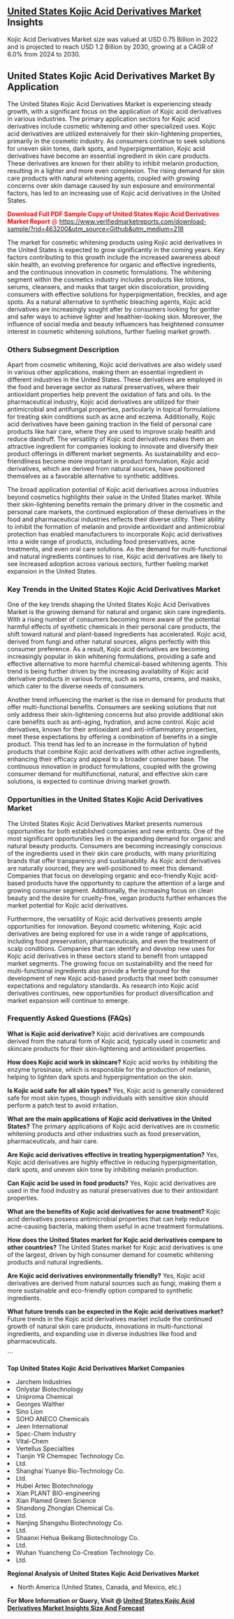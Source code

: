 <h2><a href="https://www.verifiedmarketreports.com/download-sample/?rid=463200&amp;utm_source=Github&amp;utm_medium=218" target="_blank">United States Kojic Acid Derivatives Market</a> Insights</h2><p>Kojic Acid Derivatives Market size was valued at USD 0.75 Billion in 2022 and is projected to reach USD 1.2 Billion by 2030, growing at a CAGR of 6.0% from 2024 to 2030.</p><p> <h2>United States Kojic Acid Derivatives Market By Application</h2> <p>The United States Kojic Acid Derivatives Market is experiencing steady growth, with a significant focus on the application of Kojic acid derivatives in various industries. The primary application sectors for Kojic acid derivatives include cosmetic whitening and other specialized uses. Kojic acid derivatives are utilized extensively for their skin-lightening properties, primarily in the cosmetic industry. As consumers continue to seek solutions for uneven skin tones, dark spots, and hyperpigmentation, Kojic acid derivatives have become an essential ingredient in skin care products. These derivatives are known for their ability to inhibit melanin production, resulting in a lighter and more even complexion. The rising demand for skin care products with natural whitening agents, coupled with growing concerns over skin damage caused by sun exposure and environmental factors, has led to an increasing use of Kojic acid derivatives in the United States. <p><span class=""><span style="color: #ff0000;"><strong>Download Full PDF Sample Copy of United States Kojic Acid Derivatives Market Report</strong> @ </span><a href="https://www.verifiedmarketreports.com/download-sample/?rid=463200&amp;utm_source=Github&amp;utm_medium=218" target="_blank">https://www.verifiedmarketreports.com/download-sample/?rid=463200&amp;utm_source=Github&amp;utm_medium=218</a></span></p></p> <p>The market for cosmetic whitening products using Kojic acid derivatives in the United States is expected to grow significantly in the coming years. Key factors contributing to this growth include the increased awareness about skin health, an evolving preference for organic and effective ingredients, and the continuous innovation in cosmetic formulations. The whitening segment within the cosmetics industry includes products like lotions, serums, cleansers, and masks that target skin discoloration, providing consumers with effective solutions for hyperpigmentation, freckles, and age spots. As a natural alternative to synthetic bleaching agents, Kojic acid derivatives are increasingly sought after by consumers looking for gentler and safer ways to achieve lighter and healthier-looking skin. Moreover, the influence of social media and beauty influencers has heightened consumer interest in cosmetic whitening solutions, further fueling market growth. <h3>Others Subsegment Description</h3> <p>Apart from cosmetic whitening, Kojic acid derivatives are also widely used in various other applications, making them an essential ingredient in different industries in the United States. These derivatives are employed in the food and beverage sector as natural preservatives, where their antioxidant properties help prevent the oxidation of fats and oils. In the pharmaceutical industry, Kojic acid derivatives are utilized for their antimicrobial and antifungal properties, particularly in topical formulations for treating skin conditions such as acne and eczema. Additionally, Kojic acid derivatives have been gaining traction in the field of personal care products like hair care, where they are used to improve scalp health and reduce dandruff. The versatility of Kojic acid derivatives makes them an attractive ingredient for companies looking to innovate and diversify their product offerings in different market segments. As sustainability and eco-friendliness become more important in product formulation, Kojic acid derivatives, which are derived from natural sources, have positioned themselves as a favorable alternative to synthetic additives. <p>The broad application potential of Kojic acid derivatives across industries beyond cosmetics highlights their value in the United States market. While their skin-lightening benefits remain the primary driver in the cosmetic and personal care markets, the continued exploration of these derivatives in the food and pharmaceutical industries reflects their diverse utility. Their ability to inhibit the formation of melanin and provide antioxidant and antimicrobial protection has enabled manufacturers to incorporate Kojic acid derivatives into a wide range of products, including food preservatives, acne treatments, and even oral care solutions. As the demand for multi-functional and natural ingredients continues to rise, Kojic acid derivatives are likely to see increased adoption across various sectors, further fueling market expansion in the United States. <h3>Key Trends in the United States Kojic Acid Derivatives Market</h3> <p>One of the key trends shaping the United States Kojic Acid Derivatives Market is the growing demand for natural and organic skin care ingredients. With a rising number of consumers becoming more aware of the potential harmful effects of synthetic chemicals in their personal care products, the shift toward natural and plant-based ingredients has accelerated. Kojic acid, derived from fungi and other natural sources, aligns perfectly with this consumer preference. As a result, Kojic acid derivatives are becoming increasingly popular in skin whitening formulations, providing a safe and effective alternative to more harmful chemical-based whitening agents. This trend is being further driven by the increasing availability of Kojic acid derivative products in various forms, such as serums, creams, and masks, which cater to the diverse needs of consumers. <p>Another trend influencing the market is the rise in demand for products that offer multi-functional benefits. Consumers are seeking solutions that not only address their skin-lightening concerns but also provide additional skin care benefits such as anti-aging, hydration, and acne control. Kojic acid derivatives, known for their antioxidant and anti-inflammatory properties, meet these expectations by offering a combination of benefits in a single product. This trend has led to an increase in the formulation of hybrid products that combine Kojic acid derivatives with other active ingredients, enhancing their efficacy and appeal to a broader consumer base. The continuous innovation in product formulations, coupled with the growing consumer demand for multifunctional, natural, and effective skin care solutions, is expected to continue driving market growth. <h3>Opportunities in the United States Kojic Acid Derivatives Market</h3> <p>The United States Kojic Acid Derivatives Market presents numerous opportunities for both established companies and new entrants. One of the most significant opportunities lies in the expanding demand for organic and natural beauty products. Consumers are becoming increasingly conscious of the ingredients used in their skin care products, with many prioritizing brands that offer transparency and sustainability. As Kojic acid derivatives are naturally sourced, they are well-positioned to meet this demand. Companies that focus on developing organic and eco-friendly Kojic acid-based products have the opportunity to capture the attention of a large and growing consumer segment. Additionally, the increasing focus on clean beauty and the desire for cruelty-free, vegan products further enhances the market potential for Kojic acid derivatives. <p>Furthermore, the versatility of Kojic acid derivatives presents ample opportunities for innovation. Beyond cosmetic whitening, Kojic acid derivatives are being explored for use in a wide range of applications, including food preservation, pharmaceuticals, and even the treatment of scalp conditions. Companies that can identify and develop new uses for Kojic acid derivatives in these sectors stand to benefit from untapped market segments. The growing focus on sustainability and the need for multi-functional ingredients also provide a fertile ground for the development of new Kojic acid-based products that meet both consumer expectations and regulatory standards. As research into Kojic acid derivatives continues, new opportunities for product diversification and market expansion will continue to emerge. <h3>Frequently Asked Questions (FAQs)</h3> <p><strong>What is Kojic acid derivative?</strong> Kojic acid derivatives are compounds derived from the natural form of Kojic acid, typically used in cosmetic and skincare products for their skin-lightening and antioxidant properties.</p> <p><strong>How does Kojic acid work in skincare?</strong> Kojic acid works by inhibiting the enzyme tyrosinase, which is responsible for the production of melanin, helping to lighten dark spots and hyperpigmentation on the skin.</p> <p><strong>Is Kojic acid safe for all skin types?</strong> Yes, Kojic acid is generally considered safe for most skin types, though individuals with sensitive skin should perform a patch test to avoid irritation.</p> <p><strong>What are the main applications of Kojic acid derivatives in the United States?</strong> The primary applications of Kojic acid derivatives are in cosmetic whitening products and other industries such as food preservation, pharmaceuticals, and hair care.</p> <p><strong>Are Kojic acid derivatives effective in treating hyperpigmentation?</strong> Yes, Kojic acid derivatives are highly effective in reducing hyperpigmentation, dark spots, and uneven skin tone by inhibiting melanin production.</p> <p><strong>Can Kojic acid be used in food products?</strong> Yes, Kojic acid derivatives are used in the food industry as natural preservatives due to their antioxidant properties.</p> <p><strong>What are the benefits of Kojic acid derivatives for acne treatment?</strong> Kojic acid derivatives possess antimicrobial properties that can help reduce acne-causing bacteria, making them useful in acne treatment formulations.</p> <p><strong>How does the United States market for Kojic acid derivatives compare to other countries?</strong> The United States market for Kojic acid derivatives is one of the largest, driven by high consumer demand for cosmetic whitening products and natural ingredients.</p> <p><strong>Are Kojic acid derivatives environmentally friendly?</strong> Yes, Kojic acid derivatives are derived from natural sources such as fungi, making them a more sustainable and eco-friendly option compared to synthetic ingredients.</p> <p><strong>What future trends can be expected in the Kojic acid derivatives market?</strong> Future trends in the Kojic acid derivatives market include the continued growth of natural skin care products, innovations in multi-functional ingredients, and expanding use in diverse industries like food and pharmaceuticals.</p> ```</p><p><strong>Top United States Kojic Acid Derivatives Market Companies</strong></p><div data-test-id=""><p><li>Jarchem Industries</li><li> Onlystar Biotechnology</li><li> Uniproma Chemical</li><li> Georges Walther</li><li> Sino Lion</li><li> SOHO ANECO Chemicals</li><li> Jeen International</li><li> Spec-Chem Industry</li><li> Vital-Chem</li><li> Vertellus Specialties</li><li> Tianjin YR Chemspec Technology Co.</li><li> Ltd.</li><li> Shanghai Yuanye Bio-Technology Co.</li><li> Ltd.</li><li> Hubei Artec Biotechnology</li><li> Xian PLANT BIO-engineering</li><li> Xian Plamed Green Science</li><li> Shandong Zhonglan Chemical Co.</li><li> Ltd.</li><li> Nanjing Shangshu Biotechnology Co.</li><li> Ltd.</li><li> Shaanxi Hehua Beikang Biotechnology Co.</li><li> Ltd.</li><li> Wuhan Yuancheng Co-Creation Technology Co.</li><li> Ltd.</li></p><div><strong>Regional Analysis of&nbsp;United States Kojic Acid Derivatives Market</strong></div><ul><li dir="ltr"><p dir="ltr">North America&nbsp;(United States, Canada, and Mexico, etc.)</p></li></ul><p><strong>For More Information or Query, Visit @&nbsp;</strong><strong><a href="https://www.verifiedmarketreports.com/product/kojic-acid-derivatives-market/?utm_source=Github&amp;utm_medium=218" target="_blank">United States Kojic Acid Derivatives Market Insights Size And Forecast</a></strong></p></div>

